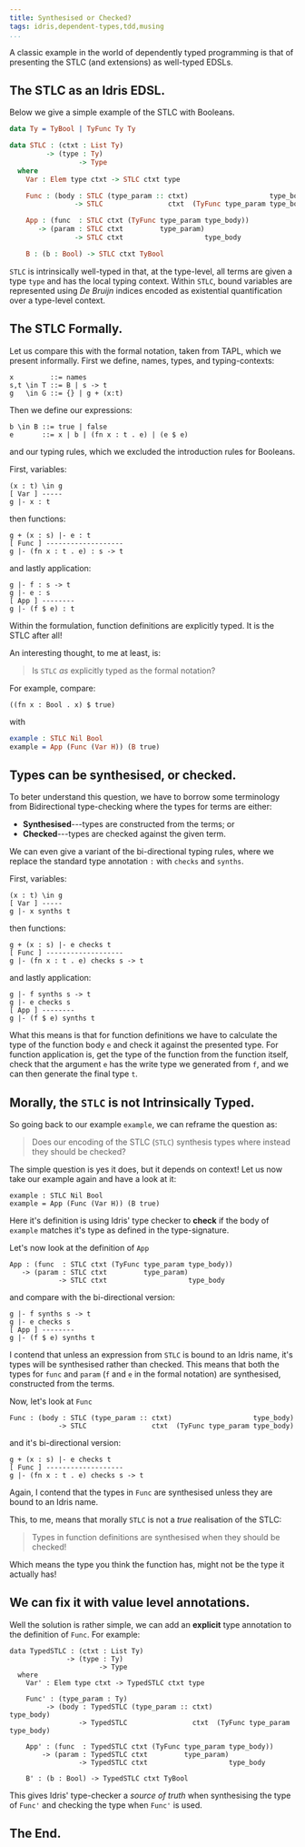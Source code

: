 ```yaml
---
title: Synthesised or Checked?
tags: idris,dependent-types,tdd,musing
...
```


A classic example in the world of dependently typed programming is that of presenting the STLC (and extensions) as well-typed EDSLs.

## The STLC as an Idris EDSL.

Below we give a simple example of the STLC with Booleans.

```idris
data Ty = TyBool | TyFunc Ty Ty

data STLC : (ctxt : List Ty)
         -> (type : Ty)
                 -> Type
  where
    Var : Elem type ctxt -> STLC ctxt type

    Func : (body : STLC (type_param :: ctxt)                    type_body)
                -> STLC                ctxt  (TyFunc type_param type_body)

    App : (func  : STLC ctxt (TyFunc type_param type_body))
       -> (param : STLC ctxt         type_param)
                -> STLC ctxt                    type_body

    B : (b : Bool) -> STLC ctxt TyBool
```

`STLC` is intrinsically well-typed in that, at the type-level, all terms are given a type `type` and has the local typing context.
Within `STLC`, bound variables are represented using *De Bruijn* indices encoded as existential quantification over a type-level context.

## The STLC Formally.

Let us compare this with the formal notation, taken from TAPL, which we present informally.
First we define, names, types, and typing-contexts:

    x         ::= names
    s,t \in T ::= B | s -> t
    g   \in G ::= {} | g + (x:t)

Then we define our expressions:

    b \in B ::= true | false
    e       ::= x | b | (fn x : t . e) | (e $ e)

and our typing rules, which we excluded the introduction rules for Booleans.

First, variables:

    (x : t) \in g
    [ Var ] -----
    g |- x : t

then functions:

    g + (x : s) |- e : t
    [ Func ] -------------------
    g |- (fn x : t . e) : s -> t

and lastly application:

    g |- f : s -> t
    g |- e : s
    [ App ] --------
    g |- (f $ e) : t

Within the formulation, function definitions are explicitly typed.
It is the STLC after all!

An interesting thought, to me at least, is:

> Is `STLC` *as* explicitly typed as the formal notation?

For example, compare:

    ((fn x : Bool . x) $ true)

with

```idris
example : STLC Nil Bool
example = App (Func (Var H)) (B true)
```

## Types can be synthesised, or checked.

To beter understand this question, we have to borrow some terminology from Bidirectional type-checking where the types for terms are either:

+ **Synthesised**---types are constructed from the terms; or
+ **Checked**---types are checked against the given term.

We can even give a variant of the bi-directional typing rules, where we replace the standard type annotation `:` with `checks` and `synths`.

First, variables:

    (x : t) \in g
    [ Var ] -----
    g |- x synths t

then functions:

    g + (x : s) |- e checks t
    [ Func ] -------------------
    g |- (fn x : t . e) checks s -> t

and lastly application:

    g |- f synths s -> t
    g |- e checks s
    [ App ] --------
    g |- (f $ e) synths t

What this means is that for function definitions we have to calculate the type of the function body `e` and check it against the presented type.
For function application is, get the type of the function from the function itself, check that the argument `e` has the write type we generated from `f`, and we can then generate the final type `t`.

## Morally, the `STLC` is not Intrinsically Typed.

So going back to our example `example`, we can reframe the question as:

> Does our encoding of the STLC (`STLC`) synthesis types where instead they should be checked?

The simple question is yes it does, but it depends on context!
Let us now take our example again and have a look at it:

    example : STLC Nil Bool
    example = App (Func (Var H)) (B true)

Here it's definition is using Idris' type checker to **check** if the body of `example` matches it's type as defined in the type-signature.

Let's now look at the definition of `App`

    App : (func  : STLC ctxt (TyFunc type_param type_body))
       -> (param : STLC ctxt         type_param)
                -> STLC ctxt                    type_body

and compare with the bi-directional version:

    g |- f synths s -> t
    g |- e checks s
    [ App ] --------
    g |- (f $ e) synths t

I contend that unless an expression from `STLC` is bound to an Idris name, it's types will be synthesised rather than checked.
This means that both the types for `func` and `param` (`f` and `e` in the formal notation) are synthesised, constructed from the terms.

Now, let's look at `Func`

    Func : (body : STLC (type_param :: ctxt)                    type_body)
                -> STLC                ctxt  (TyFunc type_param type_body)

and it's bi-directional version:

    g + (x : s) |- e checks t
    [ Func ] -------------------
    g |- (fn x : t . e) checks s -> t

Again, I contend that the types in `Func` are synthesised unless they are bound to an Idris name.

This, to me, means that morally `STLC` is not a *true* realisation of the STLC:

> Types in function definitions are synthesised when they should be checked!

Which means the type you think the function has, might not be the type it actually has!

## We can fix it with value level annotations.

Well the solution is rather simple, we can add an **explicit** type annotation to the definition of `Func`.
For example:

```
data TypedSTLC : (ctxt : List Ty)
              -> (type : Ty)
                      -> Type
  where
    Var' : Elem type ctxt -> TypedSTLC ctxt type

    Func' : (type_param : Ty)
         -> (body : TypedSTLC (type_param :: ctxt)                    type_body)
                 -> TypedSTLC                ctxt  (TyFunc type_param type_body)

    App' : (func  : TypedSTLC ctxt (TyFunc type_param type_body))
        -> (param : TypedSTLC ctxt         type_param)
                 -> TypedSTLC ctxt                    type_body

    B' : (b : Bool) -> TypedSTLC ctxt TyBool
```

This gives Idris' type-checker a *source of truth* when synthesising the type of `Func'` and checking the type when `Func'` is used.

## The End.
